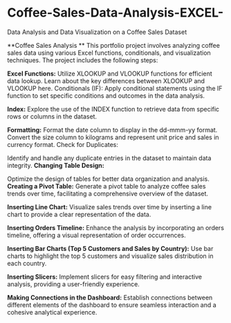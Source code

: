 # Coffee-Sales-Data-Analysis-EXCEL-
Data Analysis and Data Visualization on a Coffee Sales Dataset

**Coffee Sales Analysis 
**
This portfolio project involves analyzing coffee sales data using various Excel functions, conditionals, and visualization techniques. The project includes the following steps:

**Excel Functions:**
Utilize XLOOKUP and VLOOKUP functions for efficient data lookup. Learn about the key differences between XLOOKUP and VLOOKUP here.
Conditionals (IF):
Apply conditional statements using the IF function to set specific conditions and outcomes in the data analysis.

**Index:**
Explore the use of the INDEX function to retrieve data from specific rows or columns in the dataset.

**Formatting:**
Format the date column to display in the dd-mmm-yy format. Convert the size column to kilograms and represent unit price and sales in currency format.
Check for Duplicates:

Identify and handle any duplicate entries in the dataset to maintain data integrity.
**Changing Table Design:**

Optimize the design of tables for better data organization and analysis.
**Creating a Pivot Table:**
Generate a pivot table to analyze coffee sales trends over time, facilitating a comprehensive overview of the dataset.

**Inserting Line Chart:**
Visualize sales trends over time by inserting a line chart to provide a clear representation of the data.

**Inserting Orders Timeline:**
Enhance the analysis by incorporating an orders timeline, offering a visual representation of order occurrences.

**Inserting Bar Charts (Top 5 Customers and Sales by Country):**
Use bar charts to highlight the top 5 customers and visualize sales distribution in each country.

**Inserting Slicers:**
Implement slicers for easy filtering and interactive analysis, providing a user-friendly experience.

**Making Connections in the Dashboard:**
Establish connections between different elements of the dashboard to ensure seamless interaction and a cohesive analytical experience.
